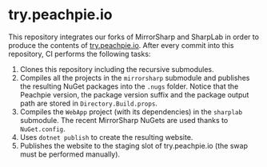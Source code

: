 # try.peachpie.io

This repository integrates our forks of MirrorSharp and SharpLab in order to produce the contents of [try.peachpie.io](https://try.peachpie.io).
After every commit into this repository, CI performs the following tasks:

1. Clones this repository including the recursive submodules.
2. Compiles all the projects in the ```mirrorsharp``` submodule and publishes the resulting NuGet packages into the ```.nugs``` folder. Notice that the Peachpie version, the package version suffix and the package output path are stored in ```Directory.Build.props```.
3. Compiles the ```WebApp``` project (with its dependencies) in the ```sharplab``` submodule. The recent MirrorSharp NuGets are used thanks to ```NuGet.config```.
4. Uses ```dotnet publish``` to create the resulting website.
4. Publishes the website to the staging slot of try.peachpie.io (the swap must be performed manually).
